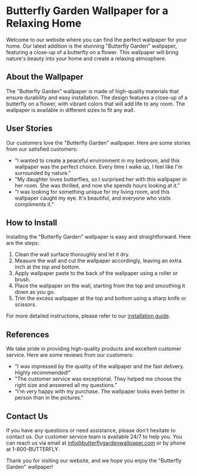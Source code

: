 <!--
Write me content for website with wallpaper which alt text is:

"A close-up of a butterfly on a flower"

The name/title of the page should not be 1:1 copy of the alt text but rather a real content of the website which is using this wallpaper.

- Use markdown format 
- Start with the heading
- The content should look like a real website 
- Include real sections like references, contact, user stories, etc. use things relevant to the page purpose.
- Feel free to use structure like headings, bullets, numbering, blockquotes, paragraphs, horizontal lines, etc.
- You can use formatting like bold or _italic_
- You can include UTF-8 emojis
- Links should be only #hash anchors (and you can refer to the document itself)
- Do not include images
-->

<!--font:Poppins-->

# Butterfly Garden Wallpaper for a Relaxing Home

Welcome to our website where you can find the perfect wallpaper for your home. Our latest addition is the stunning "Butterfly Garden" wallpaper, featuring a close-up of a butterfly on a flower. This wallpaper will bring nature's beauty into your home and create a relaxing atmosphere.

## About the Wallpaper

The "Butterfly Garden" wallpaper is made of high-quality materials that ensure durability and easy installation. The design features a close-up of a butterfly on a flower, with vibrant colors that will add life to any room. The wallpaper is available in different sizes to fit any wall.

## User Stories

Our customers love the "Butterfly Garden" wallpaper. Here are some stories from our satisfied customers:

- "I wanted to create a peaceful environment in my bedroom, and this wallpaper was the perfect choice. Every time I wake up, I feel like I'm surrounded by nature."
- "My daughter loves butterflies, so I surprised her with this wallpaper in her room. She was thrilled, and now she spends hours looking at it."
- "I was looking for something unique for my living room, and this wallpaper caught my eye. It's beautiful, and everyone who visits compliments it."

## How to Install

Installing the "Butterfly Garden" wallpaper is easy and straightforward. Here are the steps:

1. Clean the wall surface thoroughly and let it dry.
2. Measure the wall and cut the wallpaper accordingly, leaving an extra inch at the top and bottom.
3. Apply wallpaper paste to the back of the wallpaper using a roller or brush.
4. Place the wallpaper on the wall, starting from the top and smoothing it down as you go.
5. Trim the excess wallpaper at the top and bottom using a sharp knife or scissors.

For more detailed instructions, please refer to our [installation guide](#installation-guide).

## References

We take pride in providing high-quality products and excellent customer service. Here are some reviews from our customers:

- "I was impressed by the quality of the wallpaper and the fast delivery. Highly recommended!"
- "The customer service was exceptional. They helped me choose the right size and answered all my questions."
- "I'm very happy with my purchase. The wallpaper looks even better in person than in the pictures."

## Contact Us

If you have any questions or need assistance, please don't hesitate to contact us. Our customer service team is available 24/7 to help you. You can reach us via email at [info@butterflygardenwallpaper.com](mailto:info@butterflygardenwallpaper.com) or by phone at 1-800-BUTTERFLY.

Thank you for visiting our website, and we hope you enjoy the "Butterfly Garden" wallpaper!
